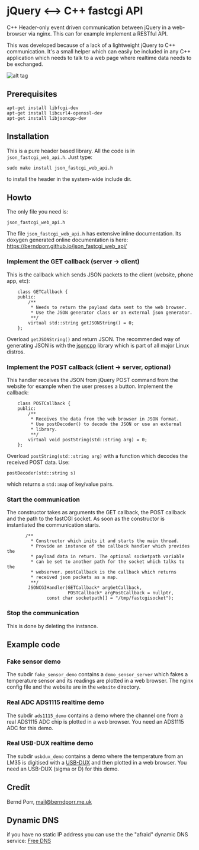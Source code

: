 # jQuery <--> C++ fastcgi API

C++ Header-only event driven communication between jQuery in a web-browser via nginx.
This can for example implement a RESTful API.

This was developed because of a lack of a lightweight jQuery to C++
communication. It's a small helper which can easily be
included in any C++ application which needs to talk to a web page
where realtime data needs to be exchanged.

![alt tag](dataflow.png)

## Prerequisites

```
apt-get install libfcgi-dev
apt-get install libcurl4-openssl-dev
apt-get install libjsoncpp-dev
```

## Installation

This is a pure header based library. All the code is in `json_fastcgi_web_api.h`. Just type:
```
sudo make install json_fastcgi_web_api.h
```
to install the header in the system-wide include dir.

## Howto

The only file you need is:
```
json_fastcgi_web_api.h
```

The file `json_fastcgi_web_api.h` has extensive inline documentation. 
Its doxygen generated online documentation is here: 
https://berndporr.github.io/json_fastcgi_web_api/

### Implement the GET callback (server -> client)

This is the callback which sends JSON packets to the client (website, phone app, etc):

```
	class GETCallback {
	public:
		/**
		 * Needs to return the payload data sent to the web browser.
		 * Use the JSON generator class or an external json generator.
		 **/
		virtual std::string getJSONString() = 0;
	};
```
Overload `getJSONString()` and return JSON. The recommended way
of generating JSON is with the [jsoncpp](https://github.com/open-source-parsers/jsoncpp)
library which is part of all major Linux distros.

### Implement the POST callback (client -> server, optional)

This handler receives the JSON from jQuery POST command from the
website for example when the user presses a button. Implement the callback:

```
	class POSTCallback {
	public:
		/**
		 * Receives the data from the web browser in JSON format.
		 * Use postDecoder() to decode the JSON or use an external
		 * library.
		 **/
		virtual void postString(std::string arg) = 0;
	};
```
Overload `postString(std::string arg)` with a function
which decodes the received POST data.
Use:
```
postDecoder(std::string s)
```
which returns a `std::map` of key/value pairs.

### Start the communication

The constructor takes as arguments the GET callback, the POST callback
and the path to the fastCGI socket. As soon as the constructor is
instantiated the communication starts.

```
       /**
         * Constructor which inits it and starts the main thread.
         * Provide an instance of the callback handler which provides the
         * payload data in return. The optional socketpath variable
         * can be set to another path for the socket which talks to the
         * webserver. postCallback is the callback which returns
         * received json packets as a map.
         **/
        JSONCGIHandler(GETCallback* argGetCallback,
                       POSTCallback* argPostCallback = nullptr,
		       const char socketpath[] = "/tmp/fastcgisocket");
```

### Stop the communication

This is done by deleting the instance.


## Example code

### Fake sensor demo
The subdir `fake_sensor_demo` contains a `demo_sensor_server` which fakes a temperature sensor
and its readings are plotted in a web browser. The nginx
config file and the website are in the `website`
directory.

### Real ADC ADS1115 realtime demo
The subdir `ads1115_demo` contains a demo where the channel one from a real ADS1115 ADC chip is
plotted in a web browser. You need an ADS1115 ADC for this demo.

### Real USB-DUX realtime demo
The subdir `usbdux_demo` contains a demo where the temperature from an LM35 is digitised
with a [USB-DUX](https://github.com/glasgowneuro/usbdux) and then plotted in a web browser.
You need an USB-DUX (sigma or D) for this demo.


## Credit

Bernd Porr, mail@berndporr.me.uk

## Dynamic DNS
if you have no static IP address you can use the the "afraid" dynamic DNS service:
[Free DNS](http://freedns.afraid.org/)
